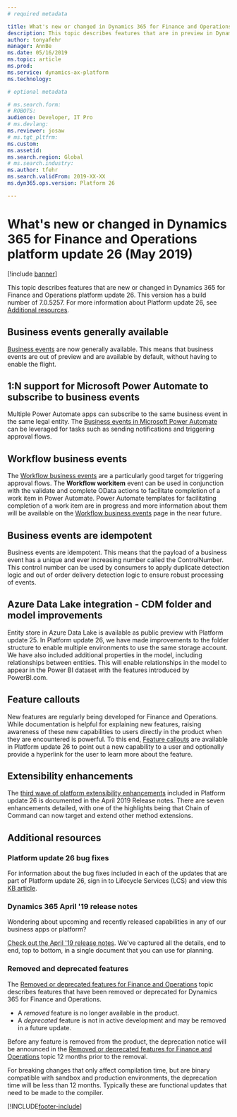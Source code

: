 ```yaml
---
# required metadata

title: What's new or changed in Dynamics 365 for Finance and Operations platform update 26 (May 2019)
description: This topic describes features that are in preview in Dynamics 365 for Finance and Operations platform update 26 (May 2019). 
author: tonyafehr
manager: AnnBe
ms.date: 05/16/2019
ms.topic: article
ms.prod: 
ms.service: dynamics-ax-platform
ms.technology: 

# optional metadata

# ms.search.form: 
# ROBOTS: 
audience: Developer, IT Pro
# ms.devlang: 
ms.reviewer: josaw
# ms.tgt_pltfrm: 
ms.custom: 
ms.assetid:
ms.search.region: Global
# ms.search.industry: 
ms.author: tfehr
ms.search.validFrom: 2019-XX-XX
ms.dyn365.ops.version: Platform 26

---
```

# What's new or changed in Dynamics 365 for Finance and Operations platform update 26 (May 2019)

[!include [banner](../includes/banner.md)]

This topic describes features that are new or changed in Dynamics 365 for Finance and Operations platform update 26. This version has a build number of 7.0.5257. For more information about Platform update 26, see [Additional resources](whats-new-platform-update-26.md#additional-resources).

## Business events generally available
[Business events](../../dev-itpro/business-events/home-page.md) are now generally available. This means that business events are out of preview and are available by default, without having to enable the flight. 

## 1:N support for Microsoft Power Automate to subscribe to business events
Multiple Power Automate apps can subscribe to the same business event in the same legal entity. The [Business events in Microsoft Power Automate](../../dev-itpro/business-events/business-events-flow.md) can be leveraged for tasks such as sending notifications and triggering approval flows. 

## Workflow business events
The [Workflow business events](../../dev-itpro/business-events/business-events-workflow.md) are a particularly good target for triggering approval flows. The **Workflow workitem** event can be used in conjunction with the validate and complete OData actions to facilitate completion of a work item in Power Automate. Power Automate templates for facilitating completion of a work item are in progress and more information about them will be available on the [Workflow business events](../../dev-itpro/business-events/business-events-workflow.md) page in the near future.

## Business events are idempotent
Business events are idempotent. This means that the payload of a business event has a unique and ever increasing number called the ControlNumber. This control number can be used by consumers to apply duplicate detection logic and out of order delivery detection logic to ensure robust processing of events.

## Azure Data Lake integration - CDM folder and model improvements 
Entity store in Azure Data Lake is available as public preview with Platform update 25. In Platform update 26, we have made improvements to the folder structure to enable multiple environments to use the same storage account. We have also included additional properties in the model, including relationships between entities. This will enable relationships in the model to appear in the Power BI dataset with the features introduced by PowerBI.com.

## Feature callouts
New features are regularly being developed for Finance and Operations. While documentation is helpful for explaining new features, raising awareness of these new capabilities to users directly in the product when they are encountered is powerful. To this end, [Feature callouts](../../dev-itpro/user-interface/feature-callouts.md) are available in Platform update 26 to point out a new capability to a user and optionally provide a hyperlink for the user to learn more about the feature.  

## Extensibility enhancements
The [third wave of platform extensibility enhancements](https://docs.microsoft.com/business-applications-release-notes/April19/dynamics365-finance-operations/platform-extensibility3) included in Platform update 26 is documented in the April 2019 Release notes. There are seven enhancements detailed, with one of the highlights being that Chain of Command can now target and extend other method extensions.

## Additional resources

### Platform update 26 bug fixes
For information about the bug fixes included in each of the updates that are part of Platform update 26, sign in to Lifecycle Services (LCS) and view this [KB article](https://fix.lcs.dynamics.com/Issue/Details?bugId=313846&dbType=3&qc=a4ba239cdec6f528657f529750b68845b75580e5fdb0ad6060c4bc33f8da67f8).

### Dynamics 365 April '19 release notes
Wondering about upcoming and recently released capabilities in any of our business apps or platform?

[Check out the April '19 release notes](https://docs.microsoft.com/business-applications-release-notes/April19/index). We've captured all the details, end to end, top to bottom, in a single document that you can use for planning.

### Removed and deprecated features
The [Removed or deprecated features for Finance and Operations](../../dev-itpro/migration-upgrade/deprecated-features.md) topic describes features that have been removed or deprecated for Dynamics 365 for Finance and Operations.

- A *removed* feature is no longer available in the product.
- A *deprecated* feature is not in active development and may be removed in a future update.

Before any feature is removed from the product, the deprecation notice will be announced in the [Removed or deprecated features for Finance and Operations](../../dev-itpro/migration-upgrade/deprecated-features.md) topic 12 months prior to the removal.

For breaking changes that only affect compilation time, but are binary compatible with sandbox and production environments, the deprecation time will be less than 12 months. Typically these are functional updates that need to be made to the compiler.


[!INCLUDE[footer-include](../../../includes/footer-banner.md)]